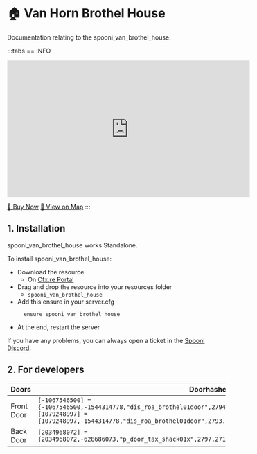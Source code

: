 # 🏠 Van Horn Brothel House
Documentation relating to the spooni_van_brothel_house.

:::tabs
== INFO
<iframe width="560" height="315" src="https://www.youtube.com/embed/DlFX-Y2Mhqw?si=Beay19-g2OdZ8TXk" frameborder="0" allow="accelerometer; autoplay; clipboard-write; encrypted-media; gyroscope; picture-in-picture; web-share" allowfullscreen></iframe>

<a href="https://spooni-mapping.tebex.io/package/6095247" class="button-buy">🛒 Buy Now</a>
<a href="https://spooni.de/rdr2/?m=house100" class="button-map">📍 View on Map</a>
:::

## 1. Installation
spooni_van_brothel_house works Standalone.  

To install spooni_van_brothel_house:
- Download the resource
  - On [Cfx.re Portal](https://portal.cfx.re/)
- Drag and drop the resource into your resources folder
  - `spooni_van_brothel_house`
- Add this ensure in your server.cfg
  ```
    ensure spooni_van_brothel_house
  ```
- At the end, restart the server

If you have any problems, you can always open a ticket in the [Spooni Discord](https://discord.gg/spooni).

## 2. For developers
| Doors                     | Doorhashes
|---------------------------|----------------------------------------------------------------------------------|
| Front Door                | `[-1067546500] = {-1067546500,-1544314778,"dis_roa_brothel01door",2794.1599121094,854.71997070312,71.755073547363}` <br> `[1079248997] = {1079248997,-1544314778,"dis_roa_brothel01door",2793.1398925781,854.71997070312,71.755073547363}`
| Back Door                 | `[2034968072] = {2034968072,-628686073,"p_door_tax_shack01x",2797.2719726562,848.93499755859,71.372001647949}`
